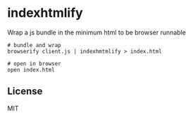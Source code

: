 # indexhtmlify

Wrap a js bundle in the minimum html to be browser runnable

```
# bundle and wrap
browserify client.js | indexhmtmlify > index.html

# open in browser
open index.html
```
## License

MIT
